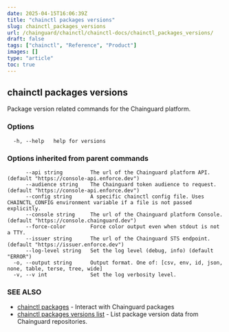 ```yaml
---
date: 2025-04-15T16:06:39Z
title: "chainctl packages versions"
slug: chainctl_packages_versions
url: /chainguard/chainctl/chainctl-docs/chainctl_packages_versions/
draft: false
tags: ["chainctl", "Reference", "Product"]
images: []
type: "article"
toc: true
---
```

## chainctl packages versions

Package version related commands for the Chainguard platform.

### Options

```
  -h, --help   help for versions
```

### Options inherited from parent commands

```
      --api string         The url of the Chainguard platform API. (default "https://console-api.enforce.dev")
      --audience string    The Chainguard token audience to request. (default "https://console-api.enforce.dev")
      --config string      A specific chainctl config file. Uses CHAINCTL_CONFIG environment variable if a file is not passed explicitly.
      --console string     The url of the Chainguard platform Console. (default "https://console.chainguard.dev")
      --force-color        Force color output even when stdout is not a TTY.
      --issuer string      The url of the Chainguard STS endpoint. (default "https://issuer.enforce.dev")
      --log-level string   Set the log level (debug, info) (default "ERROR")
  -o, --output string      Output format. One of: [csv, env, id, json, none, table, terse, tree, wide]
  -v, --v int              Set the log verbosity level.
```

### SEE ALSO

* [chainctl packages](/chainguard/chainctl/chainctl-docs/chainctl_packages/)	 - Interact with Chainguard packages
* [chainctl packages versions list](/chainguard/chainctl/chainctl-docs/chainctl_packages_versions_list/)	 - List package version data from Chainguard repositories.

